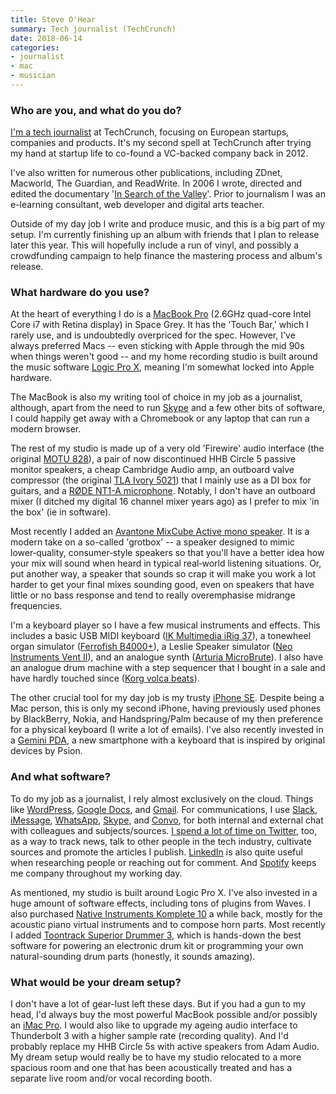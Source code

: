 ```yaml
---
title: Steve O'Hear
summary: Tech journalist (TechCrunch)
date: 2018-06-14
categories:
- journalist
- mac
- musician
---
```


### Who are you, and what do you do?

[I'm a tech journalist](http://www.ohear.net/ "Steve's website.") at TechCrunch, focusing on European startups, companies and products. It's my second spell at TechCrunch after trying my hand at startup life to co-found a VC-backed company back in 2012. 

I've also written for numerous other publications, including ZDnet, Macworld, The Guardian, and ReadWrite. In 2006 I wrote, directed and edited the documentary '[In Search of the Valley](http://www.stage4.co.uk/film/ "A film about Silicon Valley.")'. Prior to journalism I was an e-learning consultant, web developer and digital arts teacher.

Outside of my day job I write and produce music, and this is a big part of my setup. I'm currently finishing up an album with friends that I plan to release later this year. This will hopefully include a run of vinyl, and possibly a crowdfunding campaign to help finance the mastering process and album's release.

### What hardware do you use?

At the heart of everything I do is a [MacBook Pro][macbook-pro] (2.6GHz quad-core Intel Core i7 with Retina display) in Space Grey. It has the 'Touch Bar,' which I rarely use, and is undoubtedly overpriced for the spec. However, I've always preferred Macs -- even sticking with Apple through the mid 90s when things weren't good -- and my home recording studio is built around the music software [Logic Pro X][logic-pro], meaning I'm somewhat locked into Apple hardware.

The MacBook is also my writing tool of choice in my job as a journalist, although, apart from the need to run [Skype][] and a few other bits of software, I could happily get away with a Chromebook or any laptop that can run a modern browser.

The rest of my studio is made up of a very old 'Firewire' audio interface (the original [MOTU 828][828]), a pair of now discontinued HHB Circle 5 passive monitor speakers, a cheap Cambridge Audio amp, an outboard valve compressor (the original [TLA Ivory 5021][ivory-5021]) that I mainly use as a DI box for guitars, and a [RØDE NT1-A microphone][nt1-a]. Notably, I don't have an outboard mixer (I ditched my digital 16 channel mixer years ago) as I prefer to mix 'in the box' (ie in software).

Most recently I added an [Avantone MixCube Active mono speaker][mixcube-active]. It is a modern take on a so-called 'grotbox' -- a speaker designed to mimic lower‑quality, consumer‑style speakers so that you'll have a better idea how your mix will sound when heard in typical real‑world listening situations. Or, put another way, a speaker that sounds so crap it will make you work a lot harder to get your final mixes sounding good, even on speakers that have little or no bass response and tend to really overemphasise midrange frequencies.

I'm a keyboard player so I have a few musical instruments and effects. This includes a basic USB MIDI keyboard ([IK Multimedia iRig 37][irig-keys-37-pro]), a tonewheel organ simulator ([Ferrofish B4000+][b4000-plus]), a Leslie Speaker simulator ([Neo Instruments Vent II][ventilator-ii]), and an analogue synth ([Arturia MicroBrute][microbrute]). I also have an analogue drum machine with a step sequencer that I bought in a sale and have hardly touched since ([Korg volca beats][volca-beats]).

The other crucial tool for my day job is my trusty [iPhone SE][iphone-se]. Despite being a Mac person, this is only my second iPhone, having previously used phones by BlackBerry, Nokia, and Handspring/Palm because of my then preference for a physical keyboard (I write a lot of emails). I've also recently invested in a [Gemini PDA][gemini.2], a new smartphone with a keyboard that is inspired by original devices by Psion.

### And what software?

To do my job as a journalist, I rely almost exclusively on the cloud. Things like [WordPress][], [Google Docs][google-docs], and [Gmail][]. For communications, I use [Slack][], [iMessage][], [WhatsApp][], [Skype][], and [Convo][], for both internal and external chat with colleagues and subjects/sources. [I spend a lot of time on Twitter](https://twitter.com/sohear "Steve's Twitter account."), too, as a way to track news, talk to other people in the tech industry, cultivate sources and promote the articles I publish. [LinkedIn][] is also quite useful when researching people or reaching out for comment. And [Spotify][] keeps me company throughout my working day.

As mentioned, my studio is built around Logic Pro X. I've also invested in a huge amount of software effects, including tons of plugins from Waves. I also purchased [Native Instruments Komplete 10][komplete] a while back, mostly for the acoustic piano virtual instruments and to compose horn parts. Most recently I added [Toontrack Superior Drummer 3][superior-drummer], which is hands-down the best software for powering an electronic drum kit or programming your own natural-sounding drum parts (honestly, it sounds amazing).

### What would be your dream setup?

I don't have a lot of gear-lust left these days. But if you had a gun to my head, I'd always buy the most powerful MacBook possible and/or possibly an [iMac Pro][imac-pro]. I would also like to upgrade my ageing audio interface to Thunderbolt 3 with a higher sample rate (recording quality). And I'd probably replace my HHB Circle 5s with active speakers from Adam Audio. My dream setup would really be to have my studio relocated to a more spacious room and one that has been acoustically treated and has a separate live room and/or vocal recording booth.

[828]: https://www.soundonsound.com/reviews/motu-828 "A FireWire audio interface."
[b4000-plus]: https://ferrofish.com/en/products/b4000-2/ "An organ expander module."
[convo]: https://www.convo.com/ "A team collaboration service."
[gemini.2]: https://www.planetcom.co.uk/ "A mobile device with a built-in keyboard."
[gmail]: https://mail.google.com/mail/ "Web-based email."
[google-docs]: https://en.wikipedia.org/wiki/Google_Docs "A web-based office suite."
[imac-pro]: https://en.wikipedia.org/wiki/IMac_Pro "An all-in-one workstation."
[imessage]: https://en.wikipedia.org/wiki/iMessage "A messaging platform."
[iphone-se]: https://en.wikipedia.org/wiki/IPhone_SE "A 4 inch smartphone."
[irig-keys-37-pro]: https://www.ikmultimedia.com/products/irigkeys37pro/ "A MIDI keyboard."
[ivory-5021]: https://www.musiciansfriend.com/pro-audio/tl-audio-ivory-5021-tube-compressor "A tube compressor."
[komplete]: https://www.native-instruments.com/en/products/komplete/ "An instruments and sound effect collection."
[linkedin]: https://www.linkedin.com "A business-focused social network."
[logic-pro]: https://www.apple.com/logic-pro/ "A professional audio application for the Mac."
[macbook-pro]: https://www.apple.com/macbook-pro/ "A laptop."
[microbrute]: https://www.arturia.com/products/hardware-synths/microbrute "A synth."
[mixcube-active]: http://www.avantonepro.com/mixcubes-active-black.php "A pair of studio speakers."
[nt1-a]: http://www.rode.com/microphones/nt1-_a "A microphone."
[skype]: https://www.skype.com/en/ "Voice and video chat software."
[slack]: https://slack.com/ "A collaboration service."
[spotify]: https://www.spotify.com/us/ "A music streaming service."
[superior-drummer]: https://en.wikipedia.org/wiki/Superior_drummer_2.0 "A drum sampler."
[ventilator-ii]: https://www.amazon.com/Neo-Instruments-VENTILATOR-II-Ventilator-II/dp/B00LRARH4Y "A rotary cabinet simulator."
[volca-beats]: https://www.korg.com/us/products/dj/volca_beats/ "An analogue rhythm machine."
[whatsapp]: https://www.whatsapp.com/ "A messaging service."
[wordpress]: https://wordpress.com/ "Weblog publishing software."
